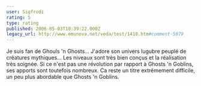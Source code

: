 ```yaml
---
user: Sigfrodi
rating: 5
type: rating
published: 2006-05-03T10:39:22.000Z
legacy_url: http://www.emunova.net/veda/test/1410.htm#comment-5079
---
```

Je suis fan de Ghouls 'n Ghosts... J'adore son univers lugubre peuplé de créatures mythiques... Les niveaux sont très bien conçus et la réalisation très soignée. Si ce n'est pas une révolution par rapport à Ghosts 'n Goblins, ses apports sont toutefois nombreux. Ca reste un titre extrêmement difficile, un peu plus abordable que Ghosts 'n Goblins.
